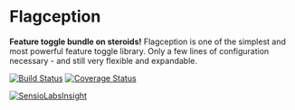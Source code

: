 # Flagception
**Feature toggle bundle on steroids!** Flagception is one of the simplest and most powerful feature toggle library.
Only a few lines of configuration necessary - and still very flexible and expandable.

[![Build Status](https://travis-ci.org/bestit/flagception-sdk.svg?branch=master)](https://travis-ci.org/bestit/flagception-sdk)
[![Coverage Status](https://coveralls.io/repos/github/bestit/flagception-sdk/badge.svg?branch=master)](https://coveralls.io/github/bestit/flagception-sdk?branch=master)

[![SensioLabsInsight](https://insight.sensiolabs.com/projects/4423478b-f6db-4f77-bb36-0782bcdf82c0/small.png)](https://insight.sensiolabs.com/projects/4423478b-f6db-4f77-bb36-0782bcdf82c0)